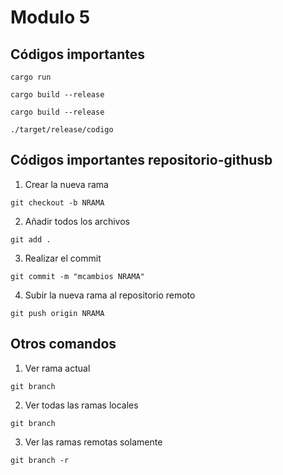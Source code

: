 # Modulo 5

## Códigos importantes

``cargo run``

``cargo build --release``

``cargo build --release``

``./target/release/codigo``

## Códigos importantes repositorio-githusb

1. Crear la nueva rama

``git checkout -b NRAMA``

2. Añadir todos los archivos

``git add .``

3. Realizar el commit

``git commit -m "mcambios NRAMA"``

4. Subir la nueva rama al repositorio remoto

``git push origin NRAMA``

## Otros comandos

1. Ver rama actual

``git branch``

2. Ver todas las ramas locales

``git branch``

3. Ver las ramas remotas solamente

``git branch -r``
